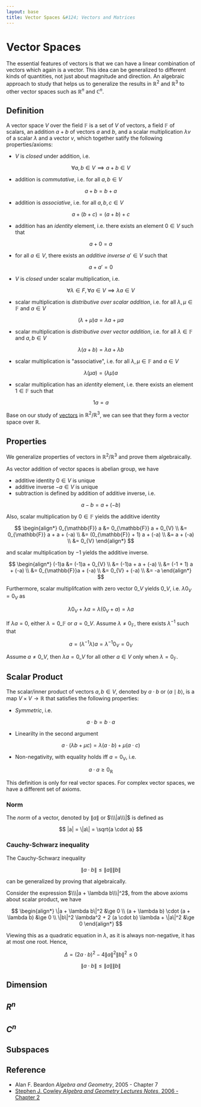 ```yaml
---
layout: base
title: Vector Spaces &#124; Vectors and Matrices
---
```


# Vector Spaces

The essential features of vectors is that we can have a linear combination of vectors which again is a vector.
This idea can be generalized to different kinds of quantities, not just about magnitude and direction.
An algebraic approach to study that helps us to generalize the results in $\mathbb{R}^2$ and $\mathbb{R}^3$ to other vector spaces such as $\mathbb{R}^n$ and $\mathbb{C}^n$.

## Definition

A vector space $V$ over the field $\mathbb{F}$ is a set of $V$ of vectors, a field $\mathbb{F}$ of scalars,
an addition $a + b$ of vectors $a$ and $b$, and a scalar multiplication $\lambda v$ of a scalar $\lambda$ and a vector $v$,
which together satify the following properties/axioms:

* $V$ is _closed_ under addition, i.e.

$$
\forall a, b \in V \implies a + b \in V
$$

* addition is _commutative_, i.e. for all $a, b \in V$

$$
a + b = b + a
$$

* addition is _associative_, i.e. for all $a, b, c \in V$

$$
a + (b + c) = (a + b) + c
$$

* addition has an _identity_ element, i.e. there exists an element $0 \in V$ such that

$$
a + 0 = a
$$

* for all $a \in V$, there exists an _additive inverse_ $a' \in V$ such that

$$
a + a' = 0
$$

* $V$ is _closed_ under scalar multiplication, i.e.

$$
\forall \lambda \in F, \forall a \in V \implies \lambda a \in V
$$

* scalar multiplication is _distributive over scalar addition_, i.e. for all $\lambda, \mu \in \mathbb{F}$ and $a \in V$

$$
(\lambda + \mu)a = \lambda a + \mu a
$$

* scalar multiplication is _distributive over vector addition_, i.e. for all $\lambda \in \mathbb{F}$ and $a, b \in V$

$$
\lambda (a + b)= \lambda a + \lambda b
$$

* scalar multiplication is "associative", i.e. for all $\lambda, \mu \in \mathbb{F}$ and $a \in V$

$$
\lambda (\mu a) = (\lambda \mu) a
$$

* scalar multiplication has an _identity_ element, i.e. there exists an element $1 \in \mathbb{F}$ such that

$$
1 a = a
$$

Base on our study of [vectors](vectors.md) in $\mathbb{R}^2$/$\mathbb{R}^3$, we can see that they form a vector space over $\mathbb{R}$.

## Properties

We generalize properties of vectors in $\mathbb{R}^2$/$\mathbb{R}^3$ and prove them algebraically.

As vector addition of vector spaces is abelian group, we have

* additive identity $0 \in V$ is unique
* additive inverse $-a \in V$ is unique
* subtraction is defined by addition of additive inverse, i.e.

$$
a - b = a + (-b)
$$

Also, scalar multiplication by $0 \in \mathbb{F}$ yields the additive identity

$$
\begin{align*}
0_{\mathbb{F}} a &= 0_{\mathbb{F}} a + 0_{V} \\
&= 0_{\mathbb{F}} a + a + (-a) \\
&= (0_{\mathbb{F}} + 1) a + (-a) \\
&= a + (-a) \\
&= 0_{V}
\end{align*}
$$

and scalar multiplication by $-1$ yields the additive inverse.

$$
\begin{align*}
(-1)a &= (-1)a + 0_{V} \\
&= (-1)a + a + (-a) \\
&= (-1 + 1) a + (-a) \\
&= 0_{\mathbb{F}}a + (-a) \\
&= 0_{V} + (-a) \\
&= -a
\end{align*}
$$

Furthermore, scalar multiplifcation with zero vector $0\_V$ yields $0\_V$, i.e. $\lambda 0_V = 0_V$ as

$$
\lambda 0_V + \lambda a = \lambda (0_V + a) = \lambda a
$$

If $\lambda a = 0$, either $\lambda = 0\_{\mathbb{F}}$ or $a = 0\_V$.
Assume $\lambda \not = 0_{\mathbb{F}}$, there exists $\lambda^{-1}$ such that

$$
a = (\lambda^{-1}\lambda)a = \lambda^{-1}0_V = 0_V
$$

Assume $a \not = 0\_V$, then $\lambda a = 0\_V$ for all other $a \in V$ only when $\lambda = 0_\mathbb{F}$.

## Scalar Product

The scalar/inner product of vectors $a, b \in V$, denoted by $a \cdot b$ or $\langle a \mid b \rangle$,
is a map $V \times V \to \mathbb{R}$ that satisfies the following properties:

* _Symmetric_, i.e.

$$
a \cdot b = b \cdot a
$$

* Linearilty in the second argument

$$
a \cdot (\lambda b + \mu c) = \lambda (a \cdot b) + \mu (a \cdot c)
$$

* Non-negativity, with equality holds iff $a = 0_V$, i.e.

$$
a \cdot a \ge 0_\mathbb{R}
$$

This definition is only for real vector spaces. For complex vector spaces, we have a different set of axioms.

### Norm

The _norm_ of a vector, denoted by $\|a\|$ or $\\\|a\\\|$ is defined as

$$
|a| = \|a\| = \sqrt{a \cdot a}
$$

### Cauchy-Schwarz inequality

The Cauchy-Schwarz inequality

$$
\|a \cdot b\| \le \|a\|\|b\|
$$

can be generalized by proving that algebraically.

Consider the expression $\\\|a + \lambda b\\\|^2$, from the above axioms about scalar product, we have

$$
\begin{align*}
\|a + \lambda b\|^2 &\ge 0 \\
(a + \lambda b) \cdot (a + \lambda b) &\ge 0 \\
\|b\|^2 \lambda^2 + 2 (a \cdot b) \lambda + \|a\|^2 &\ge 0
\end{align*}
$$

Viewing this as a quadratic equation in $\lambda$, as it is always non-negative, it has at most one root. Hence,

$$
\Delta = (2 a \cdot b)^2 - 4\|a\|^2\|b\|^2 \le 0
$$

$$
\|a \cdot b\| \le \|a\|\|b\|
$$

## Dimension

## $R^n$

## $C^n$

## Subspaces

## Reference

* Alan F. Beardon _Algebra and Geometry_, 2005 - Chapter 7
* [Stephen J. Cowley _Algebra and Geometry Lectures Notes_, 2006 - Chapter 2](https://www.damtp.cam.ac.uk/user/sjc1/teaching/AandG/notes.pdf)
